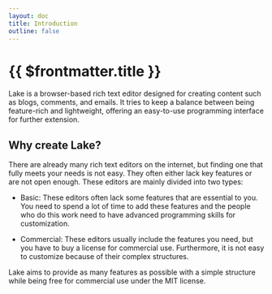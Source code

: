 ```yaml
---
layout: doc
title: Introduction
outline: false
---
```


# {{ $frontmatter.title }}

Lake is a browser-based rich text editor designed for creating content such as blogs, comments, and emails. It tries to keep a balance between being feature-rich and lightweight, offering an easy-to-use programming interface for further extension.

## Why create Lake?

There are already many rich text editors on the internet, but finding one that fully meets your needs is not easy. They often either lack key features or are not open enough. These editors are mainly divided into two types:

* Basic: These editors often lack some features that are essential to you. You need to spend a lot of time to add these features and the people who do this work need to have advanced programming skills for customization.

* Commercial: These editors usually include the features you need, but you have to buy a license for commercial use. Furthermore, it is not easy to customize because of their complex structures.

Lake aims to provide as many features as possible with a simple structure while being free for commercial use under the MIT license.
